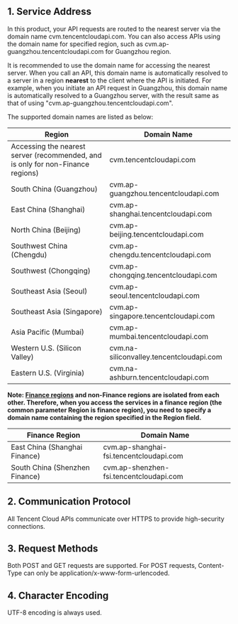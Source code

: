 ## 1. Service Address

In this product, your API requests are routed to the nearest server via the domain name cvm.tencentcloudapi.com. You can also access APIs using the domain name for specified region, such as cvm.ap-guangzhou.tencentcloudapi.com for Guangzhou region.

It is recommended to use the domain name for accessing the nearest server. When you call an API, this domain name is automatically resolved to a server in a region **nearest** to the client where the API is initiated. For example, when you initiate an API request in Guangzhou, this domain name is automatically resolved to a Guangzhou server, with the result same as that of using "cvm.ap-guangzhou.tencentcloudapi.com".

The supported domain names are listed as below:

| Region | Domain Name |
|----------|------|
| Accessing the nearest server (recommended, and is only for non-Finance regions) | cvm.tencentcloudapi.com |
| South China (Guangzhou) | cvm.ap-guangzhou.tencentcloudapi.com |
| East China (Shanghai) | cvm.ap-shanghai.tencentcloudapi.com |
| North China (Beijing) | cvm.ap-beijing.tencentcloudapi.com |
| Southwest China (Chengdu) | cvm.ap-chengdu.tencentcloudapi.com |
| Southwest (Chongqing) | cvm.ap-chongqing.tencentcloudapi.com |
| Southeast Asia (Seoul) | cvm.ap-seoul.tencentcloudapi.com |
| Southeast Asia (Singapore) | cvm.ap-singapore.tencentcloudapi.com |
| Asia Pacific (Mumbai) | cvm.ap-mumbai.tencentcloudapi.com |
| Western U.S. (Silicon Valley) | cvm.na-siliconvalley.tencentcloudapi.com |
| Eastern U.S. (Virginia) | cvm.na-ashburn.tencentcloudapi.com |

**Note: [Finance regions](https://cloud.tencent.com/document/product/304/2766) and non-Finance regions are isolated from each other. Therefore, when you access the services in a finance region (the common parameter Region is finance region), you need to specify a domain name containing the region specified in the Region field.**

| Finance Region | Domain Name |
|----------|------|
| East China (Shanghai Finance) | cvm.ap-shanghai-fsi.tencentcloudapi.com |
| South China (Shenzhen Finance) | cvm.ap-shenzhen-fsi.tencentcloudapi.com |

## 2. Communication Protocol

All Tencent Cloud APIs communicate over HTTPS to provide high-security connections.

## 3. Request Methods

Both POST and GET requests are supported. For POST requests, Content-Type can only be application/x-www-form-urlencoded.

## 4. Character Encoding

UTF-8 encoding is always used.

